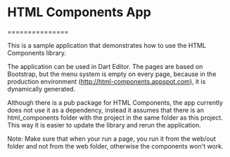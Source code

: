 # HTML Components App
===============

This is a sample application that demonstrates how to use the HTML Components library.

The application can be used in Dart Editor. The pages are based on Bootstrap, but the menu system is empty on every page, because in the production environment (http://html-components.appspot.com), it is dynamically generated.

Although there is a pub package for HTML Components, the app currently does not use it as a dependency, instead it assumes that there is an html_components folder with the project in the same folder as this project. This way it is easier to update the library and rerun the application.

Note: Make sure that when your run a page, you run it from the web/out folder and not from the web folder, otherwise the components won't work.